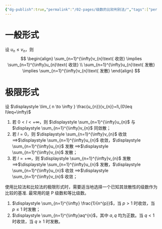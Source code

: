 ```yaml
---
{"dg-publish":true,"permalink":"/02-pages/级数的比较判别法/","tags":["personal/blog","math/高等数学/级数"]}
---
```


# 一般形式
设 $\displaystyle u_{n}\leq v_{n}$，则
$$
\begin{align}
\sum_{n=1}^{\infty}v_{n}\text{ 收敛} \implies \sum_{n=1}^{\infty}u_{n}\text{ 收敛} \\
\sum_{n=1}^{\infty}u_{n}\text{ 发散} \implies \sum_{n=1}^{\infty}v_{n}\text{ 发散}
\end{align}
$$

# 极限形式
设 $\displaystyle \lim_{ n \to \infty } \frac{u_{n}}{v_{n}}=l\,(0\leq l\leq+\infty)$
1. 若 $\displaystyle 0<l<+\infty$，则 $\displaystyle \sum_{n=1}^{\infty}u_{n}$ 与 $\displaystyle \sum_{n=1}^{\infty}v_{n}$ 同敛散；
2. 若 $\displaystyle l=0$，则 $\displaystyle \sum_{n=1}^{\infty}v_{n}$ 收敛 $\displaystyle \implies$$\displaystyle \sum_{n=1}^{\infty}u_{n}$ 收敛，$\displaystyle \sum_{n=1}^{\infty}u_{n}$ 发散 $\displaystyle \implies$$\displaystyle \sum_{n=1}^{\infty}v_{n}$ 发散；
3. 若 $\displaystyle l=+\infty$，则 $\displaystyle \sum_{n=1}^{\infty}v_{n}$ 发散 $\displaystyle \implies$$\displaystyle \sum_{n=1}^{\infty}u_{n}$ 发散，$\displaystyle \sum_{n=1}^{\infty}u_{n}$ 收敛 $\displaystyle \implies$$\displaystyle \sum_{n=1}^{\infty}v_{n}$ 收敛；

使用比较法和比较法的极限形式时，需要适当地选择一个已知其敛散性的级数作为比较的基准. 最常用的是 P 级数和等比级数。

1. $\displaystyle \sum_{n=1}^{\infty} \frac{1}{n^{p}}$，当 $\displaystyle p>1$ 时收敛，当 $\displaystyle p\leq 1$ 时发散；
2. $\displaystyle \sum_{n=1}^{\infty}aq^{n}$，其中 $\displaystyle a,q$ 均为正数。当 $\displaystyle q<1$ 时收敛，当 $\displaystyle q\geq 1$ 时发散。